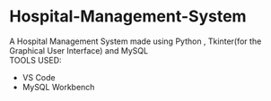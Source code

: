 # Hospital-Management-System
A Hospital Management System made using Python , Tkinter(for the Graphical User Interface) and MySQL
<br>
TOOLS USED:
<br>
<ul>
  <li>VS Code</li>
  <li>MySQL Workbench</li>
</ul>
